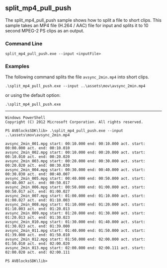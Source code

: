 ## split_mp4_pull_push

The split_mp4_pull_push sample shows how to split a file to short clips. This sample takes an MP4 file (H.264 / AAC) file for input and splits it to 10 second MPEG-2 PS clips as an output.

### Command Line

	split_mp4_pull_push.exe --input <inputFile>

###	Examples

The following command splits the file `avsync_2min.mp4` into short clips.  

	.\split_mp4_pull_push.exe --input ..\assets\mov\avsync_2min.mp4

or using the default option:

	.\split_mp4_pull_push.exe
***

	Windows PowerShell
	Copyright (C) 2012 Microsoft Corporation. All rights reserved.
	
	PS AVBlocksSDK\lib> .\split_mp4_pull_push.exe --input ..\assets\mov\avsync_2min.mp4

	avsync_2min_001.mpg start: 00:10.000 end: 00:10.000 act. start: 00:00.000 act. end: 00:10.010
	avsync_2min_002.mpg start: 00:10.000 end: 00:20.000 act. start: 00:10.010 act. end: 00:20.020
	avsync_2min_003.mpg start: 00:20.000 end: 00:30.000 act. start: 00:20.020 act. end: 00:30.030
	avsync_2min_004.mpg start: 00:30.000 end: 00:40.000 act. start: 00:30.030 act. end: 00:40.007
	avsync_2min_005.mpg start: 00:40.000 end: 00:50.000 act. start: 00:40.007 act. end: 00:50.017
	avsync_2min_006.mpg start: 00:50.000 end: 01:00.000 act. start: 00:50.017 act. end: 01:00.027
	avsync_2min_007.mpg start: 01:00.000 end: 01:10.000 act. start: 01:00.027 act. end: 01:10.003
	avsync_2min_008.mpg start: 01:10.000 end: 01:20.000 act. start: 01:10.003 act. end: 01:20.013
	avsync_2min_009.mpg start: 01:20.000 end: 01:30.000 act. start: 01:20.013 act. end: 01:30.023
	avsync_2min_010.mpg start: 01:30.000 end: 01:40.000 act. start: 01:30.023 act. end: 01:39.000
	avsync_2min_011.mpg start: 01:40.000 end: 01:50.000 act. start: 01:39.000 act. end: 01:50.010
	avsync_2min_012.mpg start: 01:50.000 end: 02:00.000 act. start: 01:50.010 act. end: 02:00.020
	avsync_2min_013.mpg start: 02:00.000 end: 02:00.111 act. start: 02:00.020 act. end: 02:00.111

	PS AVBlocksSDK\lib>
